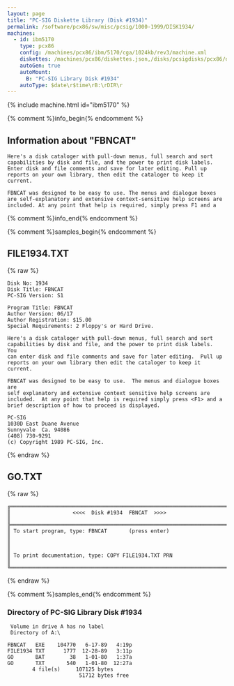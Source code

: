 ```yaml
---
layout: page
title: "PC-SIG Diskette Library (Disk #1934)"
permalink: /software/pcx86/sw/misc/pcsig/1000-1999/DISK1934/
machines:
  - id: ibm5170
    type: pcx86
    config: /machines/pcx86/ibm/5170/cga/1024kb/rev3/machine.xml
    diskettes: /machines/pcx86/diskettes.json,/disks/pcsigdisks/pcx86/diskettes.json
    autoGen: true
    autoMount:
      B: "PC-SIG Library Disk #1934"
    autoType: $date\r$time\rB:\rDIR\r
---
```


{% include machine.html id="ibm5170" %}

{% comment %}info_begin{% endcomment %}

## Information about "FBNCAT"

    Here's a disk cataloger with pull-down menus, full search and sort
    capabilities by disk and file, and the power to print disk labels.
    Enter disk and file comments and save for later editing. Pull up
    reports on your own library, then edit the cataloger to keep it
    current.
    
    FBNCAT was designed to be easy to use. The menus and dialogue boxes
    are self-explanatory and extensive context-sensitive help screens are
    included. At any point that help is required, simply press F1 and a
{% comment %}info_end{% endcomment %}

{% comment %}samples_begin{% endcomment %}

## FILE1934.TXT

{% raw %}
```
Disk No: 1934                                                           
Disk Title: FBNCAT                                                      
PC-SIG Version: S1                                                      
                                                                        
Program Title: FBNCAT                                                   
Author Version: 06/17                                                   
Author Registration: $15.00                                             
Special Requirements: 2 Floppy's or Hard Drive.                         
                                                                        
Here's a disk cataloger with pull-down menus, full search and sort      
capabilities by disk and file, and the power to print disk labels.  You 
can enter disk and file comments and save for later editing.  Pull up   
reports on your own library then edit the cataloger to keep it current. 
                                                                        
FBNCAT was designed to be easy to use.  The menus and dialogue boxes are
self explanatory and extensive context sensitive help screens are       
included.  At any point that help is required simply press <F1> and a   
brief description of how to proceed is displayed.                       
                                                                        
PC-SIG                                                                  
1030D East Duane Avenue                                                 
Sunnyvale  Ca. 94086                                                    
(408) 730-9291                                                          
(c) Copyright 1989 PC-SIG, Inc.                                         
```
{% endraw %}

## GO.TXT

{% raw %}
```
╔═════════════════════════════════════════════════════════════════════════╗
║                    <<<<  Disk #1934  FBNCAT  >>>>                       ║
╠═════════════════════════════════════════════════════════════════════════╣
║ To start program, type: FBNCAT       (press enter)                      ║
║                                                                         ║
║ To print documentation, type: COPY FILE1934.TXT PRN                     ║
╚═════════════════════════════════════════════════════════════════════════╝
```
{% endraw %}

{% comment %}samples_end{% endcomment %}

### Directory of PC-SIG Library Disk #1934

     Volume in drive A has no label
     Directory of A:\

    FBNCAT   EXE    104770   6-17-89   4:19p
    FILE1934 TXT      1777  12-28-89   3:11p
    GO       BAT        38   1-01-80   1:37a
    GO       TXT       540   1-01-80  12:27a
            4 file(s)     107125 bytes
                           51712 bytes free
